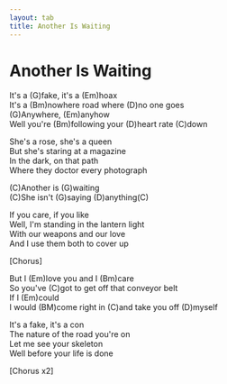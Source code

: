 ```yaml
---
layout: tab
title: Another Is Waiting
---
```

# Another Is Waiting

It's a (G)fake, it's a (Em)hoax  
It's a (Bm)nowhere road where (D)no one goes  
(G)Anywhere, (Em)anyhow  
Well you're (Bm)following your (D)heart rate (C)down  
  

She's a rose, she's a queen  
But she's staring at a magazine  
In the dark, on that path  
Where they doctor every photograph  
  

(C)Another is (G)waiting  
(C)She isn't (G)saying (D)anything(C)  
  

If you care, if you like  
Well, I'm standing in the lantern light  
With our weapons and our love  
And I use them both to cover up  
  

\[Chorus\]  
  

But I (Em)love you and I (Bm)care  
So you've (C)got to get off that conveyor belt  
If I (Em)could  
I would (BM)come right in (C)and take you off (D)myself  
  

It's a fake, it's a con  
The nature of the road you're on  
Let me see your skeleton  
Well before your life is done  
  

\[Chorus x2\]
